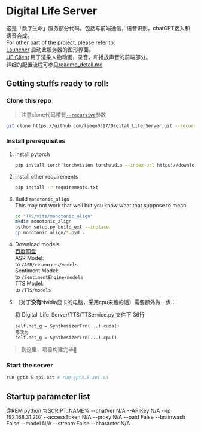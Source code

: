 # Digital Life Server

这是「数字生命」服务部分代码。包括与前端通信，语音识别，chatGPT接入和语音合成。  
For other part of the project, please refer to:  
[Launcher](https://github.com/Liegu0317/DL_Launcher) 启动此服务器的图形界面。  
[UE Client](https://github.com/LIEGU0317/DigitalLife) 用于渲染人物动画，录音，和播放声音的前端部分。    
详细的配置流程可参见[readme_detail.md](readme_detail.md)

## Getting stuffs ready to roll:

### Clone this repo
> 注意clone代码带有[`--recursive`](https://git-scm.com/book/zh/v2/Git-%E5%B7%A5%E5%85%B7-%E5%AD%90%E6%A8%A1%E5%9D%97)参数

```bash
git clone https://github.com/liegu0317/Digital_Life_Server.git --recursive
```

### Install prerequisites

1. install pytorch
    ```bash
    pip install torch torchvision torchaudio --index-url https://download.pytorch.org/whl/cu118
    ```

2. install other requirements
    ```bash
    pip install -r requirements.txt
    ```

3. Build `monotonic_align`  
   This may not work that well but you know what that suppose to mean.
   ```bash
   cd "TTS/vits/monotonic_align"
   mkdir monotonic_align
   python setup.py build_ext --inplace
   cp monotonic_align/*.pyd .
   ```

4. Download models  
   [百度网盘](https://pan.baidu.com/s/1EnHDPADNdhDl71x_DHeElg?pwd=75gr)  
   ASR Model:   
   to `/ASR/resources/models`  
   Sentiment Model:  
   to `/SentimentEngine/models`  
   TTS Model:  
   to `/TTS/models`

5. （对于**没有**Nvidia显卡的电脑，采用cpu来跑的话）需要额外做一步：

   将 Digital_Life_Server\TTS\TTService.py 文件下 36行

   ```
   self.net_g = SynthesizerTrn(...).cuda()
   修改为
   self.net_g = SynthesizerTrn(...).cpu()
   ```

> 到这里，项目构建完毕🥰

### Start the server

   ```bash
   run-gpt3.5-api.bat # run-gpt3.5-api.sh
   ```

## Startup parameter list

@REM python %SCRIPT_NAME% --chatVer N/A --APIKey N/A --ip 192.168.31.207 --accessToken N/A --proxy N/A --paid False --brainwash False --model N/A --stream False --character N/A

